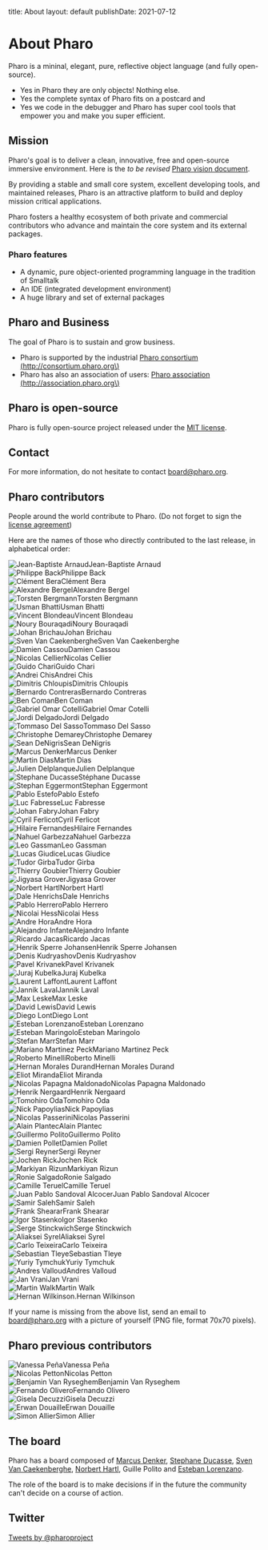 title: Aboutlayout: defaultpublishDate: 2021-07-12# About Pharo<div class="col-md-9 col-xs-12">Pharo is a mininal, elegant, pure, reflective object language \(and fully open-source\). - Yes in Pharo they are only objects! Nothing else. - Yes the complete syntax of Pharo fits on a postcard and - Yes we code in the debugger and Pharo has super cool tools that empower you and make you super efficient. ## MissionPharo's goal is to deliver a clean, innovative, free and open-source immersive environment. Here is the _to be revised_ [Pharo vision document](https://hal.inria.fr/hal-01879346/document). By providing a stable and small core system, excellent developing tools, and maintained releases, Pharo is an attractive platform to build and deploy mission critical applications. Pharo fosters a healthy ecosystem of both private and commercial contributors who advance and maintain the core system and its external packages.### Pharo features- A dynamic, pure object-oriented programming language in the tradition of Smalltalk- An IDE \(integrated development environment\)- A huge library and set of external packages## Pharo and BusinessThe goal of Pharo is to sustain and grow business.- Pharo is supported by the industrial [Pharo consortium \(http://consortium.pharo.org\)](http://consortium.pharo.org)- Pharo has also an association of users: [Pharo association \(http://association.pharo.org\)](http://association.pharo.org)## Pharo is open-sourcePharo is fully open-source project released under the [MIT license](/web/license).## ContactFor more information, do not hesitate to contact board@pharo.org. ## Pharo contributorsPeople around the world contribute to Pharo. \(Do not forget to sign the [license agreement](http://files.pharo.org/media/PharoSoftwareDistributionAgreement.pdf)\)Here are the names of those who directly contributed to the last release, in alphabetical order:<div class="contributor"><img class="img-circle" alt="Jean-Baptiste Arnaud" src="/web/files/faces/arnaud.png">Jean-Baptiste Arnaud</div><div class="contributor"><img class="img-circle" alt="Philippe Back" src="/web/files/faces/back.png">Philippe Back</div><div class="contributor"><img class="img-circle" alt="Clément Bera" src="/web/files/faces/bera.png">Clément Bera</div><div class="contributor"><img class="img-circle" alt="Alexandre Bergel" src="/web/files/faces/bergel.png">Alexandre Bergel</div><div class="contributor"><img class="img-circle" alt="Torsten Bergmann" src="/web/files/faces/bergmann.png">Torsten Bergmann</div><div class="contributor"><img class="img-circle" alt="Usman Bhatti" src="/web/files/faces/bhatti.png">Usman Bhatti</div><div class="contributor"><img class="img-circle" alt="Vincent Blondeau" src="/web/files/faces/noface.png">Vincent Blondeau</div><div class="contributor"><img class="img-circle" alt="Noury Bouraqadi" src="/web/files/faces/bouraqadi.png">Noury Bouraqadi</div><div class="contributor"><img class="img-circle" alt="Johan Brichau" src="/web/files/faces/brichau.png">Johan Brichau</div><div class="contributor"><img class="img-circle" alt="Sven Van Caekenberghe" src="/web/files/faces/caekenberghe.png">Sven Van Caekenberghe</div><div class="contributor"><img class="img-circle" alt="Damien Cassou" src="/web/files/faces/cassou.png">Damien Cassou</div><div class="contributor"><img class="img-circle" alt="Nicolas Cellier" src="/web/files/faces/cellier.png">Nicolas Cellier</div><div class="contributor"><img class="img-circle" alt="Guido Chari" src="/web/files/faces/chari.png">Guido Chari</div><div class="contributor"><img class="img-circle" alt="Andrei Chis" src="/web/files/faces/chis.png">Andrei Chis</div><div class="contributor"><img class="img-circle" alt="Dimitris Chloupis" src="/web/files/faces/chloupis.png">Dimitris Chloupis</div><div class="contributor"><img class="img-circle" alt="Bernardo Contreras" src="/web/files/faces/noface.png">Bernardo Contreras</div><div class="contributor"><img class="img-circle" alt="Ben Coman" src="/web/files/faces/coman.png">Ben Coman</div><div class="contributor"><img class="img-circle" alt="Gabriel Omar Cotelli" src="/web/files/faces/cotelli.png">Gabriel Omar Cotelli</div><div class="contributor"><img class="img-circle" alt="Jordi Delgado" src="/web/files/faces/delgado.png">Jordi Delgado</div><div class="contributor"><img class="img-circle" alt="Tommaso Del Sasso" src="/web/files/faces/sasso.png">Tommaso Del Sasso</div><div class="contributor"><img class="img-circle" alt="Christophe Demarey" src="/web/files/faces/demarey.png">Christophe Demarey</div><div class="contributor"><img class="img-circle" alt="Sean DeNigris" src="/web/files/faces/denigris.png">Sean DeNigris</div><div class="contributor"><img class="img-circle" alt="Marcus Denker" src="/web/files/faces/denker.png">Marcus Denker</div><div class="contributor"><img class="img-circle" alt="Martin Dias" src="/web/files/faces/dias.png">Martin Dias</div><div class="contributor"><img class="img-circle" alt="Julien Delplanque" src="/web/files/faces/noface.png">Julien Delplanque</div><div class="contributor"><img class="img-circle" alt="Stephane Ducasse" src="/web/files/faces/ducasse.png">Stéphane Ducasse</div><div class="contributor"><img class="img-circle" alt="Stephan Eggermont" src="/web/files/faces/eggermont.png">Stephan Eggermont</div><div class="contributor"><img class="img-circle" alt="Pablo Estefo" src="/web/files/faces/estefo.png">Pablo Estefo</div><div class="contributor"><img class="img-circle" alt="Luc Fabresse" src="/web/files/faces/fabresse.png">Luc Fabresse</div><div class="contributor"><img class="img-circle" alt="Johan Fabry" src="/web/files/faces/fabry.png">Johan Fabry</div><div class="contributor"><img class="img-circle" alt="Cyril Ferlicot" src="/web/files/faces/ferlicot1.png">Cyril Ferlicot</div><div class="contributor"><img class="img-circle" alt="Hilaire Fernandes" src="/web/files/faces/fernandes.png">Hilaire Fernandes</div><div class="contributor"><img class="img-circle" alt="Nahuel Garbezza" src="/web/files/faces/garbezza.png">Nahuel Garbezza</div><div class="contributor"><img class="img-circle" alt="Leo Gassman" src="/web/files/faces/gassman.png">Leo Gassman</div><div class="contributor"><img class="img-circle" alt="Lucas Giudice" src="/web/files/faces/giudice.png">Lucas Giudice</div><div class="contributor"><img class="img-circle" alt="Tudor Girba" src="/web/files/faces/girba.png">Tudor Girba</div><div class="contributor"><img class="img-circle" alt="Thierry Goubier" src="/web/files/faces/goubier.png">Thierry Goubier</div><div class="contributor"><img class="img-circle" alt="Jigyasa Grover" src="/web/files/faces/grover.png">Jigyasa Grover</div><div class="contributor"><img class="img-circle" alt="Norbert Hartl" src="/web/files/faces/hartl.png">Norbert Hartl</div><div class="contributor"><img class="img-circle" alt="Dale Henrichs" src="/web/files/faces/henrichs.png">Dale Henrichs</div><div class="contributor"><img class="img-circle" alt="Pablo Herrero" src="/web/files/faces/noface.png">Pablo Herrero</div><div class="contributor"><img class="img-circle" alt="Nicolai Hess" src="/web/files/faces/hess.png">Nicolai Hess</div><div class="contributor"><img class="img-circle" alt="Andre Hora" src="/web/files/faces/hora.png">Andre Hora</div><div class="contributor"><img class="img-circle" alt="Alejandro Infante" src="/web/files/faces/infante.png">Alejandro Infante</div><div class="contributor"><img class="img-circle" alt="Ricardo Jacas" src="/web/files/faces/jacas.png">Ricardo Jacas</div><div class="contributor"><img class="img-circle" alt="Henrik Sperre Johansen" src="/web/files/faces/noface.png">Henrik Sperre Johansen</div><div class="contributor"><img class="img-circle" alt="Denis Kudryashov" src="/web/files/faces/kudryashov.png">Denis Kudryashov</div><div class="contributor"><img class="img-circle" alt="Pavel Krivanek" src="/web/files/faces/krivanek.png">Pavel Krivanek</div><div class="contributor"><img class="img-circle" alt="Juraj Kubelka" src="/web/files/faces/kubelka.png">Juraj Kubelka</div><div class="contributor"><img class="img-circle" alt="Laurent Laffont" src="/web/files/faces/laffont.png">Laurent Laffont</div><div class="contributor"><img class="img-circle" alt="Jannik Laval" src="/web/files/faces/laval.png">Jannik Laval</div><div class="contributor"><img class="img-circle" alt="Max Leske" src="/web/files/faces/leske.png">Max Leske</div><div class="contributor"><img class="img-circle" alt="David Lewis" src="/web/files/faces/noface.png">David Lewis</div><div class="contributor"><img class="img-circle" alt="Diego Lont" src="/web/files/faces/lont.png">Diego Lont</div><div class="contributor"><img class="img-circle" alt="Esteban Lorenzano" src="/web/files/faces/lorenzano.png">Esteban Lorenzano</div><div class="contributor"><img class="img-circle" alt="Esteban Maringolo" src="/web/files/faces/maringolo.png">Esteban Maringolo</div><div class="contributor"><img class="img-circle" alt="Stefan Marr" src="/web/files/faces/marr.png">Stefan Marr</div><div class="contributor"><img class="img-circle" alt="Mariano Martinez Peck" src="/web/files/faces/peck.png">Mariano Martinez Peck</div><div class="contributor"><img class="img-circle" alt="Roberto Minelli" src="/web/files/faces/minelli.png">Roberto Minelli</div><div class="contributor"><img class="img-circle" alt="Hernan Morales Durand" src="/web/files/faces/noface.png">Hernan Morales Durand</div><div class="contributor"><img class="img-circle" alt="Eliot Miranda" src="/web/files/faces/miranda.png">Eliot Miranda</div><div class="contributor"><img class="img-circle" alt="Nicolas Papagna Maldonado" src="/web/files/faces/maldonado.png">Nicolas Papagna Maldonado</div><div class="contributor"><img class="img-circle" alt="Henrik Nergaard" src="/web/files/faces/noface.png">Henrik Nergaard</div><div class="contributor"><img class="img-circle" alt="Tomohiro Oda" src="http://files.pharo.org/success-stories/images/oda2.png">Tomohiro Oda</div><div class="contributor"><img class="img-circle" alt="Nick Papoylias" src="/web/files/faces/papoylias.png">Nick Papoylias</div><div class="contributor"><img class="img-circle" alt="Nicolas Passerini" src="/web/files/faces/passerini.png">Nicolas Passerini</div><div class="contributor"><img class="img-circle" alt="Alain Plantec" src="/web/files/faces/plantec.png">Alain Plantec</div><div class="contributor"><img class="img-circle" alt="Guillermo Polito" src="/web/files/faces/polito.png">Guillermo Polito</div><div class="contributor"><img class="img-circle" alt="Damien Pollet" src="/web/files/faces/pollet.png">Damien Pollet</div><div class="contributor"><img class="img-circle" alt="Sergi Reyner" src="/web/files/faces/reyner.png">Sergi Reyner</div><div class="contributor"><img class="img-circle" alt="Jochen Rick" src="/web/files/faces/rick.png">Jochen Rick</div><div class="contributor"><img class="img-circle" alt="Markiyan Rizun" src="/web/files/faces/rizun.png">Markiyan Rizun</div><div class="contributor"><img class="img-circle" alt="Ronie Salgado" src="/web/files/faces/salgado.png">Ronie Salgado</div><div class="contributor"><img class="img-circle" alt="Camille Teruel" src="/web/files/faces/teruel.png">Camille Teruel</div><div class="contributor"><img class="img-circle" alt="Juan Pablo Sandoval Alcocer" src="/web/files/faces/alcocer.png">Juan Pablo Sandoval Alcocer</div><div class="contributor"><img class="img-circle" alt="Samir Saleh" src="/web/files/faces/noface.png">Samir Saleh</div><div class="contributor"><img class="img-circle" alt="Frank Shearar" src="/web/files/faces/shearar.png">Frank Shearar</div><div class="contributor"><img class="img-circle" alt="Igor Stasenko" src="/web/files/faces/stasenko.png">Igor Stasenko</div><div class="contributor"><img class="img-circle" alt="Serge Stinckwich" src="/web/files/faces/stinckwich.png">Serge Stinckwich</div><div class="contributor"><img class="img-circle" alt="Aliaksei Syrel" src="/web/files/faces/syrel.png">Aliaksei Syrel</div><div class="contributor"><img class="img-circle" alt="Carlo Teixeira" src="/web/files/faces/teixeira1.png">Carlo Teixeira</div><div class="contributor"><img class="img-circle" alt="Sebastian Tleye" src="/web/files/faces/tleye.png">Sebastian Tleye</div><div class="contributor"><img class="img-circle" alt="Yuriy Tymchuk" src="/web/files/faces/tymchuk.png">Yuriy Tymchuk</div><div class="contributor"><img class="img-circle" alt="Andres Valloud" src="/web/files/faces/valloud.png">Andres Valloud</div><div class="contributor"><img class="img-circle" alt="Jan Vrani" src="/web/files/faces/vrani.png">Jan Vrani</div><div class="contributor"><img class="img-circle" alt="Martin Walk" src="/web/files/faces/walk.png">Martin Walk</div><div class="contributor"><img class="img-circle" alt="Hernan Wilkinson." src="/web/files/faces/wilkinson.png">Hernan Wilkinson</div><div class="clearfix sep"></div>If your name is missing from the above list, send an email to board@pharo.org with a picture of yourself \(PNG file, format 70x70 pixels\).## Pharo previous contributors<div class="contributor"><img class="img-circle" alt="Vanessa Peña" src="/web/files/faces/pena.png">Vanessa Peña</div><div class="contributor"><img class="img-circle" alt="Nicolas Petton" src="/web/files/faces/petton.png">Nicolas Petton</div><div class="contributor"><img class="img-circle" alt="Benjamin Van Ryseghem" src="/web/files/faces/vanryseghem.png">Benjamin Van Ryseghem</div><div class="contributor"><img class="img-circle" alt="Fernando Olivero" src="/web/files/faces/olivero.png">Fernando Olivero</div><div class="contributor"><img class="img-circle" alt="Gisela Decuzzi" src="/web/files/faces/decuzzi.png">Gisela Decuzzi</div><div class="contributor"><img class="img-circle" alt="Erwan Douaille" src="/web/files/faces/douaille.png">Erwan Douaille</div><div class="contributor"><img class="img-circle" alt="Simon Allier" src="/web/files/faces/noface.png">Simon Allier</div><div class="clearfix sep"></div></div><div class="col-md-3 col-xs-12">## The boardPharo has a board composed of [Marcus Denker](http://marcusdenker.de/), [Stephane Ducasse](http://stephane.ducasse.free.fr/), [Sven Van Caekenberghe](http://stfx.eu/), [Norbert Hartl](http://norbert.hartl.name), Guille Polito and [Esteban Lorenzano](http://smallworks.eu). The role of the board is to make decisions if in the future the community can't decide on a course of action.## Twitter<a class="twitter-timeline" data-dnt="true" href="https://twitter.com/pharoproject" data-widget-id="469803717944807424">Tweets by @pharoproject</a><script>!function(d,s,id){var js,fjs=d.getElementsByTagName(s)[0],p=/^http:/.test(d.location)?'http':'https';if(!d.getElementById(id)){js=d.createElement(s);js.id=id;js.src=p+"://platform.twitter.com/widgets.js";fjs.parentNode.insertBefore(js,fjs);}}(document,"script","twitter-wjs");</script></div>